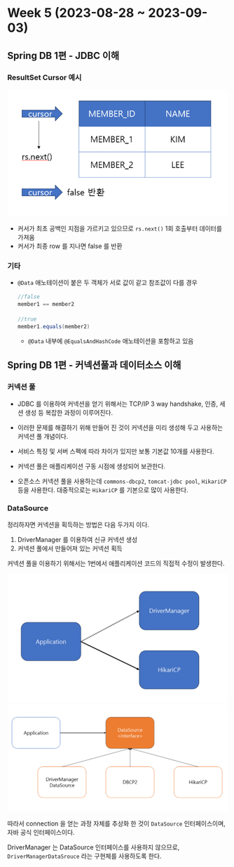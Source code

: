 # Week 5 (2023-08-28 ~ 2023-09-03)

## Spring DB 1편 - JDBC 이해

### ResultSet Cursor 예시
![img1](2023-08-30-14-45-37.png)

- 커서가 최초 공백인 지점을 가르키고 있으므로 `rs.next()` 1회 호출부터 데이터를 가져옴
- 커서가 최종 row 를 지나면 false 를 반환

### 기타
- `@Data` 애노테이션이 붙은 두 객체가 서로 값이 같고 참조값이 다를 경우 
    ```java
    //false
    member1 == member2
    
    //true
    member1.equals(member2)
    ```
    - `@Data` 내부에 `@EqualsAndHashCode` 애노테이션을 포함하고 있음

## Spring DB 1편 - 커넥션풀과 데이터소스 이해

### 커넥션 풀
- JDBC 를 이용하여 커넥션을 얻기 위해서는 TCP/IP 3 way handshake, 인증, 세션 생성 등 복잡한 과정이 이루어진다.

- 이러한 문제를 해결하기 위해 만들어 진 것이 커넥션을 미리 생성해 두고 사용하는 커넥션 풀 개념이다.

- 서비스 특징 및 서버 스펙에 따라 차이가 있지만 보통 기본값 10개를 사용한다.

- 커넥션 풀은 애플리케이션 구동 시점에 생성되어 보관한다.

- 오픈소스 커넥션 풀을 사용하는데 `commons-dbcp2`, `tomcat-jdbc pool`, `HikariCP` 등을 사용한다. 대중적으로는 `HikariCP` 를 기본으로 많이 사용한다.

### DataSource
정리하자면 커넥션을 획득하는 방법은 다음 두가지 이다.
1. DriverManager 를 이용하여 신규 커넥션 생성
2. 커넥션 풀에서 만들어져 있는 커넥션 획득

커넥션 풀을 이용하기 위해서는 1번에서 애플리케이션 코드의 직접적 수정이 발생한다.

![img2](2023-08-30-17-46-45.png)
![img3](2023-08-30-17-52-25.png)

따라서 connection 을 얻는 과정 자체를 추상화 한 것이 `DataSource` 인터페이스이며, 자바 공식 인터페이스이다.

DriverManager 는 DataSource 인터페이스를 사용하지 않으므로, `DriverManagerDataSrouce` 라는 구현체를 사용하도록 한다.
